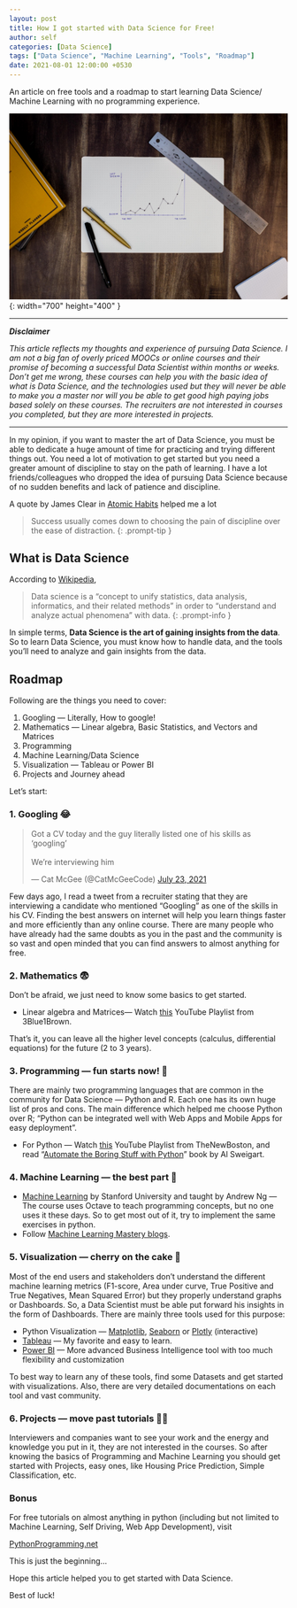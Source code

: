 ```yaml
---
layout: post
title: How I got started with Data Science for Free!
author: self
categories: [Data Science]
tags: ["Data Science", "Machine Learning", "Tools", "Roadmap"]
date: 2021-08-01 12:00:00 +0530
---
```

An article on free tools and a roadmap to start learning Data Science/ Machine Learning with no programming experience.

![Desktop View](/assets/img/ds.jpg){: width="700" height="400" }

---
***Disclaimer***

*This article reflects my thoughts and experience of pursuing Data Science. I am not a big fan of overly priced MOOCs or online courses and their promise of becoming a successful Data Scientist within months or weeks. Don’t get me wrong, these courses can help you with the basic idea of what is Data Science, and the technologies used but they will never be able to make you a master nor will you be able to get good high paying jobs based solely on these courses. The recruiters are not interested in courses you completed, but they are more interested in projects.*

---

In my opinion, if you want to master the art of Data Science, you must be able to dedicate a huge amount of time for practicing and trying different things out. You need a lot of motivation to get started but you need a greater amount of discipline to stay on the path of learning. I have a lot friends/colleagues who dropped the idea of pursuing Data Science because of no sudden benefits and lack of patience and discipline.

A quote by James Clear in [Atomic Habits](https://jamesclear.com/atomic-habits) helped me a lot

> Success usually comes down to choosing the pain of discipline over the ease of distraction.
{: .prompt-tip }

## What is Data Science


According to [Wikipedia](https://en.wikipedia.org/wiki/Data_science),

> Data science is a “concept to unify statistics, data analysis, informatics, and their related methods” in order to “understand and analyze actual phenomena” with data.
{: .prompt-info }

In simple terms, **Data Science is the art of gaining insights from the data**. So to learn Data Science, you must know how to handle data, and the tools you’ll need to analyze and gain insights from the data.

## Roadmap

Following are the things you need to cover:

1.  Googling — Literally, How to google!
2.  Mathematics — Linear algebra, Basic Statistics, and Vectors and Matrices
3.  Programming
4.  Machine Learning/Data Science
5.  Visualization — Tableau or Power BI
6.  Projects and Journey ahead

Let’s start:

### 1\. Googling 😂

<blockquote class="twitter-tweet"><p lang="en" dir="ltr">Got a CV today and the guy literally listed one of his skills as ‘googling’ <br><br>We’re interviewing him</p>&mdash; Cat McGee (@CatMcGeeCode) <a href="https://twitter.com/CatMcGeeCode/status/1418592423865950212?ref_src=twsrc%5Etfw">July 23, 2021</a></blockquote> <script async src="https://platform.twitter.com/widgets.js" charset="utf-8"></script> 

Few days ago, I read a tweet from a recruiter stating that they are interviewing a candidate who mentioned “Googling” as one of the skills in his CV. Finding the best answers on internet will help you learn things faster and more efficiently than any online course. There are many people who have already had the same doubts as you in the past and the community is so vast and open minded that you can find answers to almost anything for free.

### 2\. Mathematics 😨

Don’t be afraid, we just need to know some basics to get started.

*   Linear algebra and Matrices— Watch [this](https://www.youtube.com/playlist?list=PLZHQObOWTQDPD3MizzM2xVFitgF8hE_ab) YouTube Playlist from 3Blue1Brown.

That’s it, you can leave all the higher level concepts (calculus, differential equations) for the future (2 to 3 years).

### 3\. Programming — fun starts now! 🤩


There are mainly two programming languages that are common in the community for Data Science — Python and R. Each one has its own huge list of pros and cons. The main difference which helped me choose Python over R; “Python can be integrated well with Web Apps and Mobile Apps for easy deployment”.

*   For Python — Watch [this](https://www.youtube.com/playlist?list=PL6gx4Cwl9DGAcbMi1sH6oAMk4JHw91mC_) YouTube Playlist from TheNewBoston, and read “[Automate the Boring Stuff with Python](https://automatetheboringstuff.com/)” book by Al Sweigart.

### 4\. Machine Learning — the best part 🎉


*   [Machine Learning](https://www.coursera.org/learn/machine-learning) by Stanford University and taught by Andrew Ng — The course uses Octave to teach programming concepts, but no one uses it these days. So to get most out of it, try to implement the same exercises in python.
*   Follow [Machine Learning Mastery blogs](https://machinelearningmastery.com/blog/).

### 5\. Visualization — cherry on the cake 🍰

Most of the end users and stakeholders don’t understand the different machine learning metrics (F1-score, Area under curve, True Positive and True Negatives, Mean Squared Error) but they properly understand graphs or Dashboards. So, a Data Scientist must be able put forward his insights in the form of Dashboards. There are mainly three tools used for this purpose:

*   Python Visualization — [Matplotlib](https://matplotlib.org/), [Seaborn](https://seaborn.pydata.org/) or [Plotly](https://plotly.com/python/) (interactive)
*   [Tableau](https://www.tableau.com/) — My favorite and easy to learn.
*   [Power BI](https://powerbi.microsoft.com/en-us/) — More advanced Business Intelligence tool with too much flexibility and customization

To best way to learn any of these tools, find some Datasets and get started with visualizations. Also, there are very detailed documentations on each tool and vast community.

### 6\. Projects — move past tutorials 🐱‍🏍

Interviewers and companies want to see your work and the energy and knowledge you put in it, they are not interested in the courses. So after knowing the basics of Programming and Machine Learning you should get started with Projects, easy ones, like Housing Price Prediction, Simple Classification, etc.

### Bonus

For free tutorials on almost anything in python (including but not limited to Machine Learning, Self Driving, Web App Development), visit

[PythonProgramming.net](https://pythonprogramming.net/)

This is just the beginning…

Hope this article helped you to get started with Data Science.

Best of luck!
